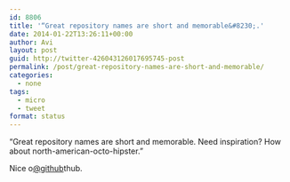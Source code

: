```yaml
---
id: 8806
title: '“Great repository names are short and memorable&#8230;.'
date: 2014-01-22T13:26:11+00:00
author: Avi
layout: post
guid: http://twitter-426043126017695745-post
permalink: /post/great-repository-names-are-short-and-memorable/
categories:
  - none
tags:
  - micro
  - tweet
format: status
---
```

“Great repository names are short and memorable. Need inspiration? How about north-american-octo-hipster.”

Nice o[@github](http://twitter.com/github)thub.